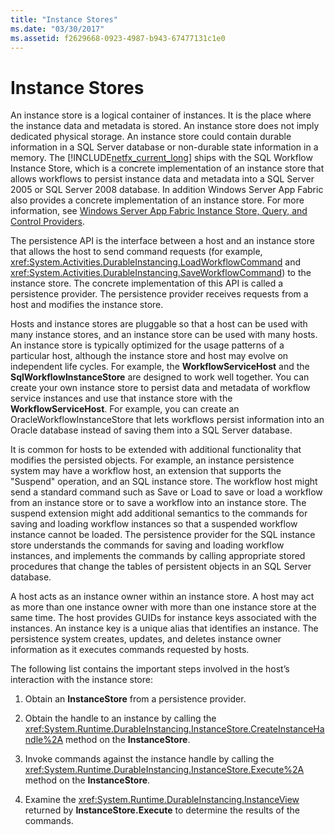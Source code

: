 ```yaml
---
title: "Instance Stores"
ms.date: "03/30/2017"
ms.assetid: f2629668-0923-4987-b943-67477131c1e0
---
```

# Instance Stores

An instance store is a logical container of instances. It is the place where the instance data and metadata is stored. An instance store does not imply dedicated physical storage. An instance store could contain durable information in a SQL Server database or non-durable state information in a memory. The [!INCLUDE[netfx_current_long](../../../includes/netfx-current-long-md.md)] ships with the SQL Workflow Instance Store, which is a concrete implementation of an instance store that allows workflows to persist instance data and metadata into a SQL Server 2005 or SQL Server 2008 database. In addition Windows Server App Fabric also provides a concrete implementation of an instance store. For more information, see [Windows Server App Fabric Instance Store, Query, and Control Providers](/previous-versions/appfabric/ff383417(v=azure.10)).  
  
 The persistence API is the interface between a host and an instance store that allows the host to send command requests (for example, <xref:System.Activities.DurableInstancing.LoadWorkflowCommand> and <xref:System.Activities.DurableInstancing.SaveWorkflowCommand>) to the instance store. The concrete implementation of this API is called a persistence provider. The persistence provider receives requests from a host and modifies the instance store.  
  
 Hosts and instance stores are pluggable so that a host can be used with many instance stores, and an instance store can be used with many hosts. An instance store is typically optimized for the usage patterns of a particular host, although the instance store and host may evolve on independent life cycles. For example, the **WorkflowServiceHost** and the **SqlWorkflowInstanceStore** are designed to work well together. You can create your own instance store to persist data and metadata of workflow service instances and use that instance store with the **WorkflowServiceHost**. For example, you can create an OracleWorkflowInstanceStore that lets workflows persist information into an Oracle database instead of saving them into a SQL Server database.  
  
 It is common for hosts to be extended with additional functionality that modifies the persisted objects. For example, an instance persistence system may have a workflow host, an extension that supports the "Suspend" operation, and an SQL instance store.  The workflow host might send a standard command such as Save or Load to save or load a workflow from an instance store or to save a workflow into an instance store. The suspend extension might add additional semantics to the commands for saving and loading workflow instances so that a suspended workflow instance cannot be loaded. The persistence provider for the SQL instance store understands the commands for saving and loading workflow instances, and implements the commands by calling appropriate stored procedures that change the tables of persistent objects in an SQL Server database.  
  
 A host acts as an instance owner within an instance store. A host may act as more than one instance owner with more than one instance store at the same time. The host provides GUIDs for instance keys associated with the instances. An instance key is a unique alias that identifies an instance. The persistence system creates, updates, and deletes instance owner information as it executes commands requested by hosts.  
  
 The following list contains the important steps involved in the host’s interaction with the instance store:  
  
1. Obtain an **InstanceStore** from a persistence provider.  

2. Obtain the handle to an instance by calling the <xref:System.Runtime.DurableInstancing.InstanceStore.CreateInstanceHandle%2A> method on the **InstanceStore**.  
  
3. Invoke commands against the instance handle by calling the <xref:System.Runtime.DurableInstancing.InstanceStore.Execute%2A> method on the **InstanceStore**.  
  
4. Examine the <xref:System.Runtime.DurableInstancing.InstanceView> returned by **InstanceStore.Execute** to determine the results of the commands.
